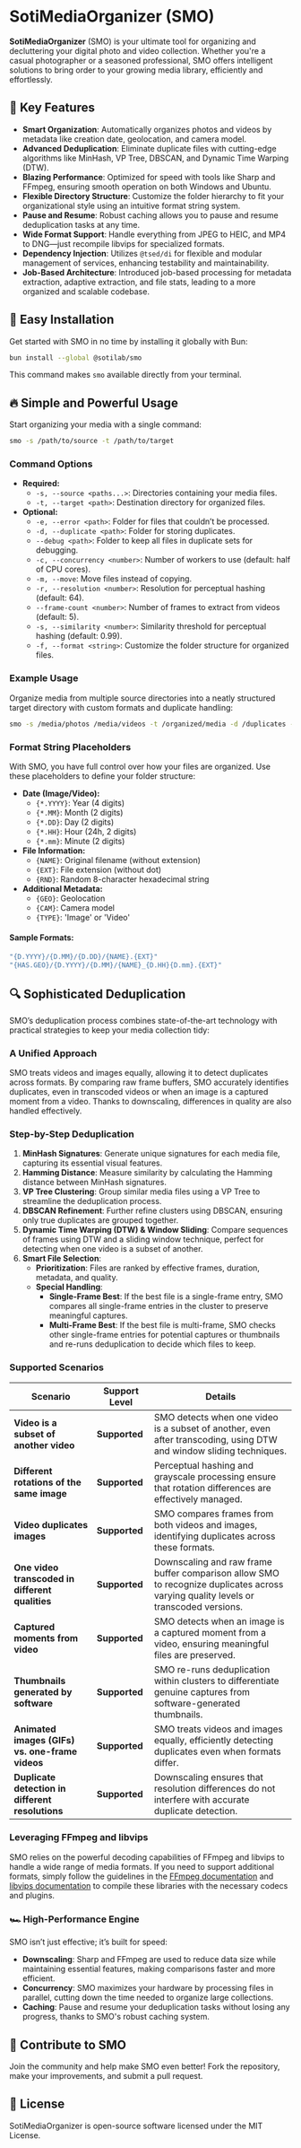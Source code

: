 # SotiMediaOrganizer (SMO)

**SotiMediaOrganizer** (SMO) is your ultimate tool for organizing and decluttering your digital photo and video collection. Whether you're a casual photographer or a seasoned professional, SMO offers intelligent solutions to bring order to your growing media library, efficiently and effortlessly.

## 🚀 Key Features

- **Smart Organization**: Automatically organizes photos and videos by metadata like creation date, geolocation, and camera model.
- **Advanced Deduplication**: Eliminate duplicate files with cutting-edge algorithms like MinHash, VP Tree, DBSCAN, and Dynamic Time Warping (DTW).
- **Blazing Performance**: Optimized for speed with tools like Sharp and FFmpeg, ensuring smooth operation on both Windows and Ubuntu.
- **Flexible Directory Structure**: Customize the folder hierarchy to fit your organizational style using an intuitive format string system.
- **Pause and Resume**: Robust caching allows you to pause and resume deduplication tasks at any time.
- **Wide Format Support**: Handle everything from JPEG to HEIC, and MP4 to DNG—just recompile libvips for specialized formats.
- **Dependency Injection**: Utilizes `@tsed/di` for flexible and modular management of services, enhancing testability and maintainability.
- **Job-Based Architecture**: Introduced job-based processing for metadata extraction, adaptive extraction, and file stats, leading to a more organized and scalable codebase.

## 🌟 Easy Installation

Get started with SMO in no time by installing it globally with Bun:

```bash
bun install --global @sotilab/smo
```

This command makes `smo` available directly from your terminal.

## 🔥 Simple and Powerful Usage

Start organizing your media with a single command:

```bash
smo -s /path/to/source -t /path/to/target
```

### Command Options

- **Required:**
  - `-s, --source <paths...>`: Directories containing your media files.
  - `-t, --target <path>`: Destination directory for organized files.
- **Optional:**
  - `-e, --error <path>`: Folder for files that couldn’t be processed.
  - `-d, --duplicate <path>`: Folder for storing duplicates.
  - `--debug <path>`: Folder to keep all files in duplicate sets for debugging.
  - `-c, --concurrency <number>`: Number of workers to use (default: half of CPU cores).
  - `-m, --move`: Move files instead of copying.
  - `-r, --resolution <number>`: Resolution for perceptual hashing (default: 64).
  - `--frame-count <number>`: Number of frames to extract from videos (default: 5).
  - `-s, --similarity <number>`: Similarity threshold for perceptual hashing (default: 0.99).
  - `-f, --format <string>`: Customize the folder structure for organized files.

### Example Usage

Organize media from multiple source directories into a neatly structured target directory with custom formats and duplicate handling:

```bash
smo -s /media/photos /media/videos -t /organized/media -d /duplicates -e /errors --move --format "{D.YYYY}/{D.MM}/{D.DD}/{NAME}.{EXT}"
```

### Format String Placeholders

With SMO, you have full control over how your files are organized. Use these placeholders to define your folder structure:

- **Date (Image/Video):**
  - `{*.YYYY}`: Year (4 digits)
  - `{*.MM}`: Month (2 digits)
  - `{*.DD}`: Day (2 digits)
  - `{*.HH}`: Hour (24h, 2 digits)
  - `{*.mm}`: Minute (2 digits)
- **File Information:**
  - `{NAME}`: Original filename (without extension)
  - `{EXT}`: File extension (without dot)
  - `{RND}`: Random 8-character hexadecimal string
- **Additional Metadata:**
  - `{GEO}`: Geolocation
  - `{CAM}`: Camera model
  - `{TYPE}`: 'Image' or 'Video'

#### Sample Formats:

```bash
"{D.YYYY}/{D.MM}/{D.DD}/{NAME}.{EXT}"
"{HAS.GEO}/{D.YYYY}/{D.MM}/{NAME}_{D.HH}{D.mm}.{EXT}"
```

## 🔍 Sophisticated Deduplication

SMO’s deduplication process combines state-of-the-art technology with practical strategies to keep your media collection tidy:

### A Unified Approach

SMO treats videos and images equally, allowing it to detect duplicates across formats. By comparing raw frame buffers, SMO accurately identifies duplicates, even in transcoded videos or when an image is a captured moment from a video. Thanks to downscaling, differences in quality are also handled effectively.

### Step-by-Step Deduplication

1. **MinHash Signatures**: Generate unique signatures for each media file, capturing its essential visual features.
2. **Hamming Distance**: Measure similarity by calculating the Hamming distance between MinHash signatures.
3. **VP Tree Clustering**: Group similar media files using a VP Tree to streamline the deduplication process.
4. **DBSCAN Refinement**: Further refine clusters using DBSCAN, ensuring only true duplicates are grouped together.
5. **Dynamic Time Warping (DTW) & Window Sliding**: Compare sequences of frames using DTW and a sliding window technique, perfect for detecting when one video is a subset of another.
6. **Smart File Selection**:
   - **Prioritization**: Files are ranked by effective frames, duration, metadata, and quality.
   - **Special Handling**:
     - **Single-Frame Best**: If the best file is a single-frame entry, SMO compares all single-frame entries in the cluster to preserve meaningful captures.
     - **Multi-Frame Best**: If the best file is multi-frame, SMO checks other single-frame entries for potential captures or thumbnails and re-runs deduplication to decide which files to keep.

### Supported Scenarios

| **Scenario**                                     | **Support Level** | **Details**                                                                                                                         |
| ------------------------------------------------ | ----------------- | ----------------------------------------------------------------------------------------------------------------------------------- |
| **Video is a subset of another video**           | **Supported**     | SMO detects when one video is a subset of another, even after transcoding, using DTW and window sliding techniques.                 |
| **Different rotations of the same image**        | **Supported**     | Perceptual hashing and grayscale processing ensure that rotation differences are effectively managed.                               |
| **Video duplicates images**                      | **Supported**     | SMO compares frames from both videos and images, identifying duplicates across these formats.                                       |
| **One video transcoded in different qualities**  | **Supported**     | Downscaling and raw frame buffer comparison allow SMO to recognize duplicates across varying quality levels or transcoded versions. |
| **Captured moments from video**                  | **Supported**     | SMO detects when an image is a captured moment from a video, ensuring meaningful files are preserved.                               |
| **Thumbnails generated by software**             | **Supported**     | SMO re-runs deduplication within clusters to differentiate genuine captures from software-generated thumbnails.                     |
| **Animated images (GIFs) vs. one-frame videos**  | **Supported**     | SMO treats videos and images equally, efficiently detecting duplicates even when formats differ.                                    |
| **Duplicate detection in different resolutions** | **Supported**     | Downscaling ensures that resolution differences do not interfere with accurate duplicate detection.                                 |

### Leveraging FFmpeg and libvips

SMO relies on the powerful decoding capabilities of FFmpeg and libvips to handle a wide range of media formats. If you need to support additional formats, simply follow the guidelines in the [FFmpeg documentation](https://ffmpeg.org/documentation.html) and [libvips documentation](https://libvips.github.io/libvips/) to compile these libraries with the necessary codecs and plugins.

### 🏎️ High-Performance Engine

SMO isn’t just effective; it’s built for speed:

- **Downscaling**: Sharp and FFmpeg are used to reduce data size while maintaining essential features, making comparisons faster and more efficient.
- **Concurrency**: SMO maximizes your hardware by processing files in parallel, cutting down the time needed to organize large collections.
- **Caching**: Pause and resume your deduplication tasks without losing any progress, thanks to SMO's robust caching system.

## 🤝 Contribute to SMO

Join the community and help make SMO even better! Fork the repository, make your improvements, and submit a pull request.

## 📝 License

SotiMediaOrganizer is open-source software licensed under the MIT License.
